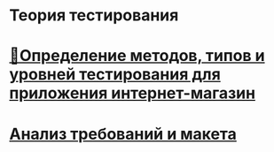 # Теория тестирования

# [🔗Определение методов, типов и уровней тестирования для приложения интернет-магазин](https://docs.google.com/spreadsheets/d/1Lu5lcP8vOI4ll-ICEa70TSvyTYKgJ_UoswMPa5WnOJY/edit?usp=sharing)

# [Анализ требований и макета](https://docs.google.com/spreadsheets/d/1A5zMumg1XPFVNqmKg6432YtnfWXV3rQ8DSpqX2iOlc4/edit?gid=0#gid=0)
